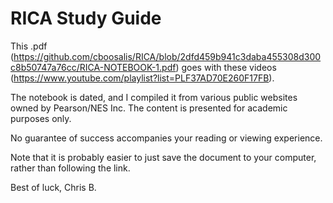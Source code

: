 # RICA Study Guide
This .pdf (https://github.com/cboosalis/RICA/blob/2dfd459b941c3daba455308d300c8b50747a76cc/RICA-NOTEBOOK-1.pdf) goes with these videos (https://www.youtube.com/playlist?list=PLF37AD70E260F17FB).

The notebook is dated, and I compiled it from various public websites owned by Pearson/NES Inc. The content is presented for academic purposes only. 

No guarantee of success accompanies your reading or viewing experience. 

Note that it is probably easier to just save the document to your computer, rather than following the link. 

Best of luck,
Chris B.
